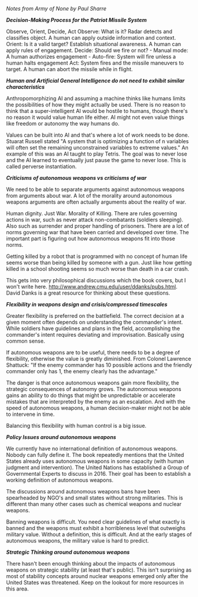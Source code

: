 *Notes from Army of None by Paul Sharre*

***Decision-Making Process for the Patriot Missile System***

Observe, Orient, Decide, Act
Observe: What is it? Radar detects and classifies object. A human can apply outside information and context.
Orient: Is it a valid target? Establish situational awareness. A human can apply rules of engagement.
Decide: Should we fire or not? 
	- Manual mode: A human authorizes engagement
	- Auto-fire: System will fire unless a human halts engagement
Act: System fires and the missile maneuvers to target. A human can abort the missile while in flight. 

***Human and Artificial General Intelligence do not need to exhibit similar characteristics***

Anthropomorphizing AI and assuming a machine thinks like humans limits the possibilities of how they might actually be used. There is no reason to think that a super-intelligent AI would be hostile to humans, though there's no reason it would value human life either. AI might not even value things like freedom or autonomy the way humans do.

Values can be built into AI and that's where a lot of work needs to be done. Stuarat Russell stated "A system that is optimizing a function of n variables will often set the remaining unconstrained variables to extreme values." An example of this was an AI taught to play Tetris. The goal was to never lose and the AI learned to eventually just pause the game to never lose. This is called perverse instantiation. 

***Criticisms of autonomous weapons vs criticisms of war***

We need to be able to separate arguments against autonomous weapons from arguments about war. A lot of  the morality around autonomous weapons arguments are often actually arguments about the reality of war. 

Human dignity. Just War. Morality of Killing. There are rules governing actions in war, such as never attack non-combatants (soldiers sleeping). Also such as surrender and proper handling of prisoners. There are a lot of norms governing war that have been carried and developed over time. The important part is figuring out how autonomous weapons fit into those norms. 

Getting killed by a robot that is programmed with no concept of human life seems worse than being killed by someone with a gun. Just like how getting killed in a school shooting seems so much worse than death in a car crash. 

This gets into very philosophical discussions which the book covers, but I won't write here. http://www.andrew.cmu.edu/user/ddanks/pubs.html. David Danks is a great resource for thinking about these questions. 


***Flexibility in weapons design and crisis/compressed timescales***

Greater flexibility is preferred on the battlefield. The correct decision at a given moment often depends on understanding the commander's intent. While soldiers have guidelines and plans in the field, accomplishing the commander's intent requires deviating and improvisation. Basically using common sense. 

If autonomous weapons are to be useful, there needs to be a degree of flexibility, otherwise the value is greatly diminished. From Colonel Lawrence Shattuck: "If the enemy commander has 10 possible actions and the friendly commander only has 1, the enemy clearly has the advantage."

The danger is that once autonomous weapons gain more flexibility, the strategic consequences of autonomy grows. The autonomous weapons gains an ability to do things that might be unpredictable or accelerate mistakes that are interpreted by the enemy as an escalation. And with the speed of autonomous weapons, a human decision-maker might not be able to intervene in time.

Balancing this flexibility with human control is a big issue. 


***Policy Issues around autonomous weapons***

We currently have no international definition of autonomous weapons. Nobody can fully define it. The book repeatedly mentions that the United States already uses autonomous weapons in some capacity (with human judgment and intervention). The United Nations has established a Group of Governmental Experts to discuss in 2016. Their goal has been to establish a working definition of autonomous weapons. 

The discussions around autonomous weapons bans have been spearheaded by NGO's and small states without strong militaries. This is different than many other cases such as chemical weapons and nuclear weapons. 

Banning weapons is difficult. You need clear guidelines of what exactly is banned and the weapons must exhibit a horribleness level that outweighs military value. Without a definition, this is difficult. And at the early stages of autonomous weapons, the military value is hard to predict.  


***Strategic Thinking around autonomous weapons***

There hasn't been enough thinking about the impacts of autonomous weapons on strategic stability (at least that's public). This isn't surprising as most of stability concepts around nuclear weapons emerged only after the United States was threatened. Keep on the lookout for more resources in this area. 
